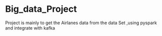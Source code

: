 # Big_data_Project
Project is mainly to get the Airlanes data from the data Set ,using pyspark and integrate with kafka
